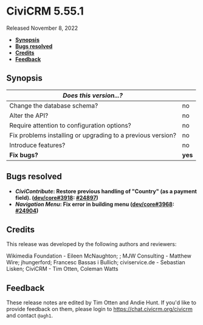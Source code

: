 # CiviCRM 5.55.1

Released November 8, 2022

- **[Synopsis](#synopsis)**
- **[Bugs resolved](#bugs)**
- **[Credits](#credits)**
- **[Feedback](#feedback)**

## <a name="synopsis"></a>Synopsis

| *Does this version...?*                                         |          |
| --------------------------------------------------------------- | -------- |
| Change the database schema?                                     | no       |
| Alter the API?                                                  | no       |
| Require attention to configuration options?                     | no       |
| Fix problems installing or upgrading to a previous version?     | no       |
| Introduce features?                                             | no       |
| **Fix bugs?**                                                   | **yes**  |

## <a name="bugs"></a>Bugs resolved

* **_CiviContribute_: Restore previous handling of "Country" (as a payment field). ([dev/core#3918](https://lab.civicrm.org/dev/core/-/issues/3918): [#24897](https://github.com/civicrm/civicrm-core/pull/24897))**
* **_Navigation Menu_: Fix error in building menu ([dev/core#3968](https://lab.civicrm.org/dev/core/-/issues/3968): [#24904](https://github.com/civicrm/civicrm-core/pull/24904))**

## <a name="credits"></a>Credits

This release was developed by the following authors and reviewers:

Wikimedia Foundation - Eileen McNaughton; ; MJW Consulting - Matthew Wire; jhungerford;
Francesc Bassas i Bullich; civiservice.de - Sebastian Lisken; CiviCRM - Tim Otten, Coleman Watts

## <a name="feedback"></a>Feedback

These release notes are edited by Tim Otten and Andie Hunt.  If you'd like to
provide feedback on them, please login to https://chat.civicrm.org/civicrm and
contact `@agh1`.
